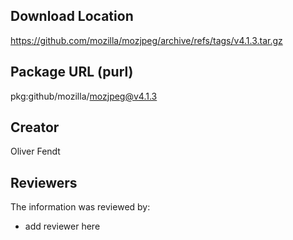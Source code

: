 ## Download Location

https://github.com/mozilla/mozjpeg/archive/refs/tags/v4.1.3.tar.gz

## Package URL (purl)

pkg:github/mozilla/mozjpeg@v4.1.3

## Creator

Oliver Fendt

## Reviewers

The information was reviewed by:

* add reviewer here
